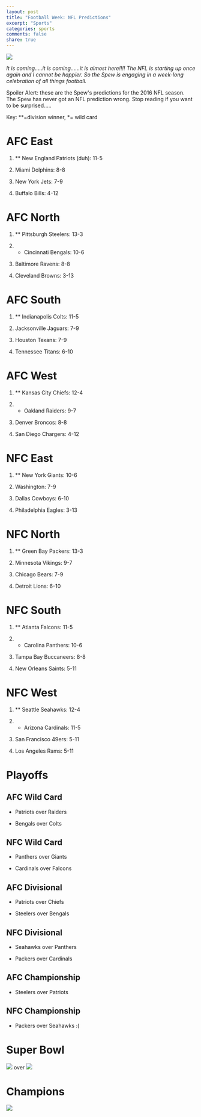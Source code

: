 ```yaml
---
layout: post
title: "Football Week: NFL Predictions"
excerpt: "Sports"
categories: sports
comments: false
share: true
---
```


![](http://baretnewswire.org/wp-content/uploads/2014/09/predictions1.jpg)


*It is coming.....it is coming......it is almost here!!!! The NFL is starting up once again and I cannot be happier. So the Spew is engaging in a week-long celebration of all things football.*



Spoiler Alert: these are the Spew's predictions for the 2016 NFL season. The Spew has never got an NFL prediction wrong. Stop reading if you want to be surprised.....

Key: **=division winner, *= wild card

# AFC East

1. ** New England Patriots (duh): 11-5

2. Miami Dolphins: 8-8

3. New York Jets: 7-9

4. Buffalo Bills: 4-12


# AFC North

1. ** Pittsburgh Steelers: 13-3

2. * Cincinnati Bengals: 10-6

3. Baltimore Ravens: 8-8

4. Cleveland Browns: 3-13

# AFC South

1. ** Indianapolis Colts: 11-5

2. Jacksonville Jaguars: 7-9

3. Houston Texans: 7-9

4. Tennessee Titans: 6-10

# AFC West

1. ** Kansas City Chiefs: 12-4

2. * Oakland Raiders: 9-7

3. Denver Broncos: 8-8

4. San Diego Chargers: 4-12



# NFC East

1. ** New York Giants: 10-6

2. Washington: 7-9

3. Dallas Cowboys: 6-10

4. Philadelphia Eagles: 3-13

# NFC North

1. ** Green Bay Packers: 13-3

2. Minnesota Vikings: 9-7

3. Chicago Bears: 7-9

4. Detroit Lions: 6-10

# NFC South

1. ** Atlanta Falcons: 11-5

2. * Carolina Panthers: 10-6

3. Tampa Bay Buccaneers: 8-8

4. New Orleans Saints: 5-11

# NFC West

1. ** Seattle Seahawks: 12-4

2. * Arizona Cardinals: 11-5

3. San Francisco 49ers: 5-11

4. Los Angeles Rams: 5-11


# Playoffs


## AFC Wild Card

- Patriots over Raiders

- Bengals over Colts

## NFC Wild Card

- Panthers over Giants

- Cardinals over Falcons


## AFC Divisional

- Patriots over Chiefs

- Steelers over Bengals

## NFC Divisional

- Seahawks over Panthers

- Packers over Cardinals

## AFC Championship

- Steelers over Patriots

## NFC Championship

- Packers over Seahawks :(

# Super Bowl


![](https://s-media-cache-ak0.pinimg.com/736x/35/34/0e/35340ebe98c48715f0b28b966cbce59b.jpg) over ![](http://cliparts.co/cliparts/6cy/Xj5/6cyXj55ei.jpg)



# Champions


![](http://www.everythingdoormats.com/images/products/green-bay-packers-nfl-roundel-area-rug.jpg)










